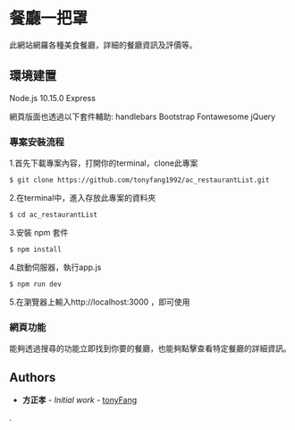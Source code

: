 # 餐廳一把罩

此網站網羅各種美食餐廳，詳細的餐廳資訊及評價等。


## 環境建置

Node.js 10.15.0
Express

網頁版面也透過以下套件輔助:
handlebars
Bootstrap
Fontawesome
jQuery

### 專案安裝流程

1.首先下載專案內容，打開你的terminal，clone此專案
```
$ git clone https://github.com/tonyfang1992/ac_restaurantList.git
```
2.在terminal中，進入存放此專案的資料夾
```
$ cd ac_restaurantList
```
3.安裝 npm 套件
```
$ npm install 
```
4.啟動伺服器，執行app.js
```
$ npm run dev
```
5.在瀏覽器上輸入http://localhost:3000 ，即可使用


### 網頁功能
能夠透過搜尋的功能立即找到你要的餐廳，也能夠點擊查看特定餐廳的詳細資訊。


## Authors

* **方正孝** - *Initial work* - [tonyFang](https://github.com/tonyfang1992)

.




